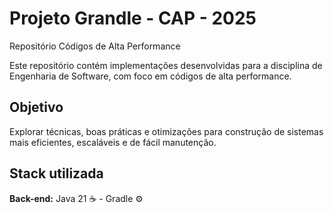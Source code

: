 
# Projeto Grandle - CAP - 2025

Repositório Códigos de Alta Performance

Este repositório contém implementações desenvolvidas para a disciplina de Engenharia de Software, com foco em códigos de alta performance.

## Objetivo
Explorar técnicas, boas práticas e otimizações para construção de sistemas mais eficientes, escaláveis e de fácil manutenção.
## Stack utilizada

**Back-end:** Java 21 ☕ - Gradle ⚙️
